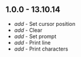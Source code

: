 
## 1.0.0 - 13.10.14

* _add_ - Set cursor position
* _add_ - Clear
* _add_ - Set prompt
* _add_ - Print line
* _add_ - Print characters
